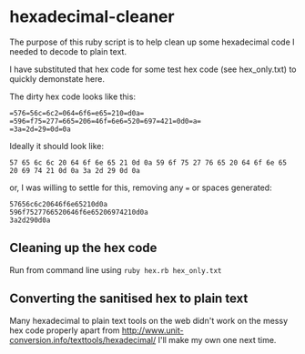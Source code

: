 # hexadecimal-cleaner

The purpose of this ruby script is to help clean up some hexadecimal code I needed to decode to plain text.

I have substituted that hex code for some test hex code (see hex_only.txt) to quickly demonstate here.

The dirty hex code looks like this:
```
=576=56c=6c2=064=6f6=e65=210=d0a=
=596=f75=277=665=206=46f=6e6=520=697=421=0d0=a=
=3a=2d=29=0d=0a
```
Ideally it should look like:
```
57 65 6c 6c 20 64 6f 6e 65 21 0d 0a 59 6f 75 27 76 65 20 64 6f 6e 65 20 69 74 21 0d 0a 3a 2d 29 0d 0a
```
or, I was willing to settle for this, removing any `=` or spaces generated:

```
57656c6c20646f6e65210d0a
596f7527766520646f6e65206974210d0a
3a2d290d0a
```

## Cleaning up the hex code

Run from command line using `ruby hex.rb hex_only.txt`

## Converting the sanitised hex to plain text
Many hexadecimal to plain text tools on the web didn't work on the messy hex code properly apart from http://www.unit-conversion.info/texttools/hexadecimal/ I'll make my own one next time.
